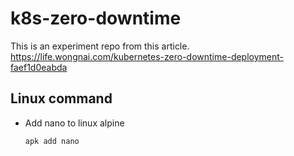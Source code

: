 # k8s-zero-downtime

This is an experiment repo from this article.
https://life.wongnai.com/kubernetes-zero-downtime-deployment-faef1d0eabda

## Linux command
-  Add nano to linux alpine
    ```sh
    apk add nano
    ```